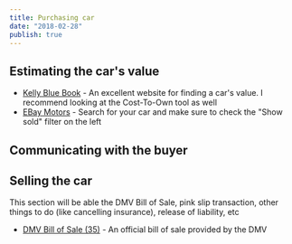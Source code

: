 ```yaml
---
title: Purchasing car
date: "2018-02-28"
publish: true
---
```


## Estimating the car's value

- [Kelly Blue Book]() - An excellent website for finding a car's value. I recommend looking at the Cost-To-Own tool as well
- [EBay Motors]() - Search for your car and make sure to check the "Show sold" filter on the left

## Communicating with the buyer

## Selling the car

This section will be able the DMV Bill of Sale, pink slip transaction, other things to do (like cancelling insurance), release of liability, etc

- [DMV Bill of Sale (35)]() - An official bill of sale provided by the DMV